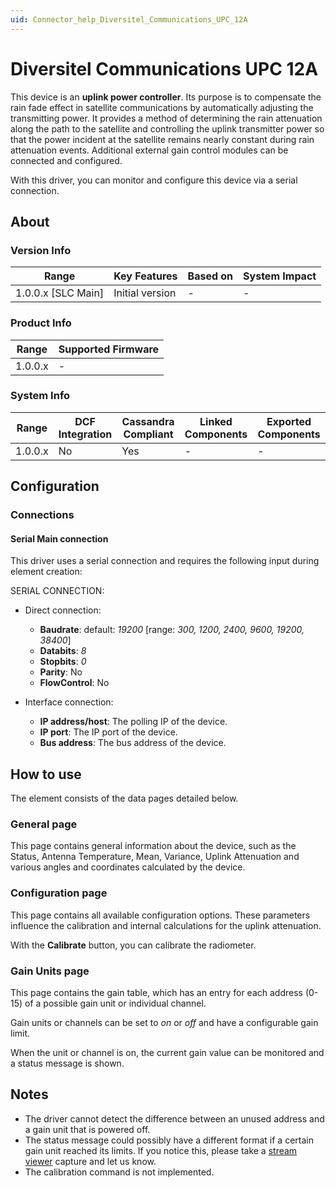 ```yaml
---
uid: Connector_help_Diversitel_Communications_UPC_12A
---
```


# Diversitel Communications UPC 12A

This device is an **uplink power controller**. Its purpose is to compensate the rain fade effect in satellite communications by automatically adjusting the transmitting power. It provides a method of determining the rain attenuation along the path to the satellite and controlling the uplink transmitter power so that the power incident at the satellite remains nearly constant during rain attenuation events. Additional external gain control modules can be connected and configured.

With this driver, you can monitor and configure this device via a serial connection.

## About

### Version Info

| **Range**            | **Key Features** | **Based on** | **System Impact** |
|----------------------|------------------|--------------|-------------------|
| 1.0.0.x \[SLC Main\] | Initial version  | \-           | \-                |

### Product Info

| **Range** | **Supported Firmware** |
|-----------|------------------------|
| 1.0.0.x   | \-                     |

### System Info

| **Range** | **DCF Integration** | **Cassandra Compliant** | **Linked Components** | **Exported Components** |
|-----------|---------------------|-------------------------|-----------------------|-------------------------|
| 1.0.0.x   | No                  | Yes                     | \-                    | \-                      |

## Configuration

### Connections

#### Serial Main connection

This driver uses a serial connection and requires the following input during element creation:

SERIAL CONNECTION:

- Direct connection:

  - **Baudrate**: default: *19200* \[range: *300, 1200, 2400, 9600, 19200, 38400*\]
  - **Databits**: *8*
  - **Stopbits**: *0*
  - **Parity**: No
  - **FlowControl**: No

- Interface connection:

  - **IP address/host**: The polling IP of the device.
  - **IP port**: The IP port of the device.
  - **Bus address**: The bus address of the device.

## How to use

The element consists of the data pages detailed below.

### General page

This page contains general information about the device, such as the Status, Antenna Temperature, Mean, Variance, Uplink Attenuation and various angles and coordinates calculated by the device.

### Configuration page

This page contains all available configuration options. These parameters influence the calibration and internal calculations for the uplink attenuation.

With the **Calibrate** button, you can calibrate the radiometer.

### Gain Units page

This page contains the gain table, which has an entry for each address (0-15) of a possible gain unit or individual channel.

Gain units or channels can be set to *on* or *off* and have a configurable gain limit.

When the unit or channel is on, the current gain value can be monitored and a status message is shown.

## Notes

- The driver cannot detect the difference between an unused address and a gain unit that is powered off.
- The status message could possibly have a different format if a certain gain unit reached its limits. If you notice this, please take a [stream viewer](xref:Connecting_to_an_element_using_Stream_Viewer) capture and let us know.
- The calibration command is not implemented.
